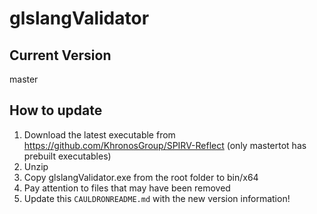 # glslangValidator

## Current Version
master

## How to update
1. Download the latest executable from https://github.com/KhronosGroup/SPIRV-Reflect (only mastertot has  prebuilt executables)
1. Unzip
1. Copy glslangValidator.exe from the root folder to bin/x64
11. Pay attention to files that may have been removed
1. Update this `CAULDRONREADME.md` with the new version information!
